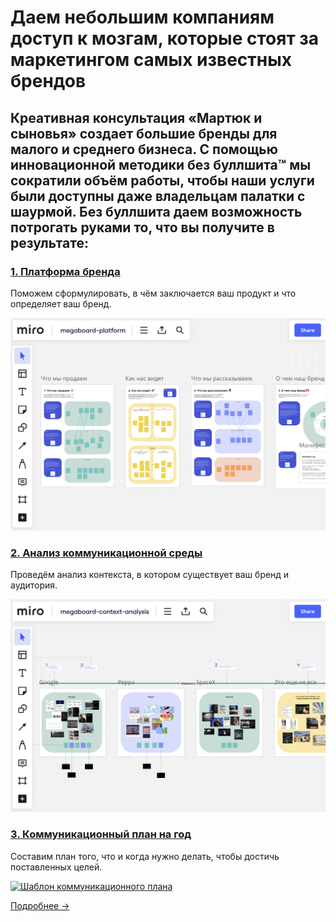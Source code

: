 # Даем небольшим компаниям доступ к мозгам, которые стоят за маркетингом самых известных брендов

## Креативная консультация «Мартюк и сыновья» создает большие бренды для малого и среднего бизнеса. С помощью инновационной методики без буллшита™ мы сократили объём работы, чтобы наши услуги были доступны даже владельцам палатки с шаурмой. Без буллшита даем возможность потрогать руками то, что вы получите в результате:

### [1. Платформа бренда](https://miro.com/app/board/uXjVKDkDrP8=/?share_link_id=854957872958)
Поможем сформулировать, в чём заключается ваш продукт и что определяет ваш бренд.

[![Шаблон платформы бренда](/../../img/megaboard-1.png)](https://miro.com/app/board/uXjVKDkDrP8=/?share_link_id=854957872958)

### [2. Анализ коммуникационной среды](https://miro.com/app/board/uXjVKJdCk5Q=/?share_link_id=723205133163)
Проведём анализ контекста, в котором существует ваш бренд и аудитория.

[![Шаблон конкурентного анализа](/../../img/megaboard-2.png)](https://miro.com/app/board/uXjVKJdCk5Q=/?share_link_id=723205133163)

### [3. Коммуникационный план на год](https://miro.com/app/board/uXjVKRiyqsI=/?share_link_id=306221683197)
Составим план того, что и когда нужно делать, чтобы достичь поставленных целей.

[![Шаблон коммуникационного плана](/../../img/megaboard-3.png)](https://miro.com/app/board/uXjVKRiyqsI=/?share_link_id=306221683197)

[Подробнее →](more)